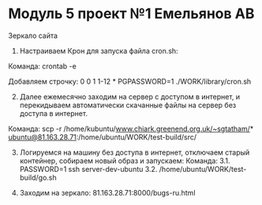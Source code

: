 # Модуль 5 проект №1 Емельянов АВ

Зеркало сайта

1. Настраиваем Крон для запуска файла cron.sh: 

Команда: 
    crontab -e

Добавляем строчку: 
    0 0 1 1-12 * PGPASSWORD=1 ./WORK/library/cron.sh

2. Далее ежемесячно заходим на сервер с доступом в интернет, и перекидываем автоматически скачанные файлы на сервер без доступа в интернет.

Команда:
    scp -r /home/kubuntu/www.chiark.greenend.org.uk/~sgtatham/* ubuntu@81.163.28.71:/home/ubuntu/WORK/test-build/src/

3. Логируемся на машину без доступа в интернет, отключаем старый контейнер, собираем новый образ и запускаем:
Команда:
3.1. PASSWORD=1 ssh server-dev-ubuntu
3.2. /home/ubuntu/WORK/test-build/go.sh

4. Заходим на зеркало: 81.163.28.71:8000/bugs-ru.html











